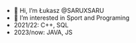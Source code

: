 - 👋 Hi, I’m Łukasz @SARUXSARU
- 👀 I’m interested in Sport and Programing
- 2021/22: C++, SQL
- 2023/now: JAVA, JS

